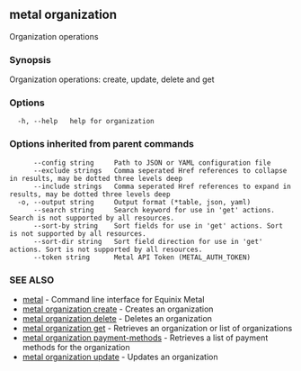 ## metal organization

Organization operations

### Synopsis

Organization operations: create, update, delete and get

### Options

```
  -h, --help   help for organization
```

### Options inherited from parent commands

```
      --config string     Path to JSON or YAML configuration file
      --exclude strings   Comma seperated Href references to collapse in results, may be dotted three levels deep
      --include strings   Comma seperated Href references to expand in results, may be dotted three levels deep
  -o, --output string     Output format (*table, json, yaml)
      --search string     Search keyword for use in 'get' actions. Search is not supported by all resources.
      --sort-by string    Sort fields for use in 'get' actions. Sort is not supported by all resources.
      --sort-dir string   Sort field direction for use in 'get' actions. Sort is not supported by all resources.
      --token string      Metal API Token (METAL_AUTH_TOKEN)
```

### SEE ALSO

* [metal](metal.md)	 - Command line interface for Equinix Metal
* [metal organization create](metal_organization_create.md)	 - Creates an organization
* [metal organization delete](metal_organization_delete.md)	 - Deletes an organization
* [metal organization get](metal_organization_get.md)	 - Retrieves an organization or list of organizations
* [metal organization payment-methods](metal_organization_payment-methods.md)	 - Retrieves a list of payment methods for the organization
* [metal organization update](metal_organization_update.md)	 - Updates an organization

